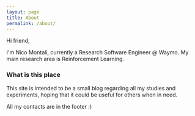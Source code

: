 ```yaml
---
layout: page
title: About
permalink: /about/
---
```


Hi friend,

I'm Nico Montali, currently a Research Software Engineer @ Waymo. My main research area is Reinforcement Learning.

### What is this place

This site is intended to be a small blog regarding all my studies and experiments, hoping that it could be useful for others when in need.

All my contacts are in the footer :)

